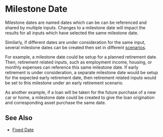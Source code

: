 # Milestone Date

Milestone dates are named dates which can be can be referenced and shared by 
multiple inputs. Changes to a milestone date 
will impact the results for all inputs which have selected the same milestone date.

Similarly, if different dates are under consideration for the same
input, several milestone dates can be created then set in
different [scenarios][scen].

For example, a milestone date could be setup for a planned retirement date. 
Then, retirement related inputs, such as employment income, housing, 
or monthly expenses can reference this same milestone date. 
If early retirement is under consideration, a separate milestone date
would be setup for the expected early retirement date, then retirement related
inputs would be set to this milestone under an early retirement scenario.

As another example, if a loan will be taken for the future purchase 
of a new car or home, a milestone date could be 
created to give the loan origination and corresponding asset purchase the same date. 

## See Also

* [Fixed Date][fixedDate]

[fixedDate]:fixedDate.html
[scen]:scenario.html